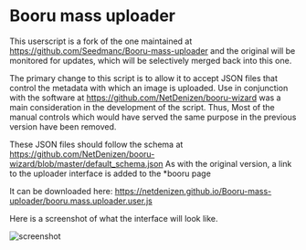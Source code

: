# Booru mass uploader

This userscript is a fork of the one maintained at https://github.com/Seedmanc/Booru-mass-uploader and the original will be monitored for updates, which will be selectively merged back into this one.

The primary change to this script is to allow it to accept JSON files that control the metadata with which an image is uploaded. Use in conjunction with the software at https://github.com/NetDenizen/booru-wizard was a main consideration in the development of the script. Thus, Most of the manual controls which would have served the same purpose in the previous version have been removed.

These JSON files should follow the schema at https://github.com/NetDenizen/booru-wizard/blob/master/default_schema.json As with the original version, a link to the uploader interface is added to the \*booru page

It can be downloaded here: https://netdenizen.github.io/Booru-mass-uploader/booru.mass.uploader.user.js

Here is a screenshot of what the interface will look like.

![screenshot](https://i.imgur.com/3GWOPJK.png)
